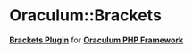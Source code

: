 # Oraculum::Brackets

[**Brackets Plugin**](http://brackets.io) for [**Oraculum PHP Framework**](https://oraculum-on.github.io)
